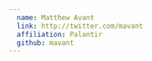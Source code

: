 ```yaml
---
  name: Matthew Avant
  link: http://twitter.com/mavant
  affiliation: Palantir 
  github: mavant
---
```

